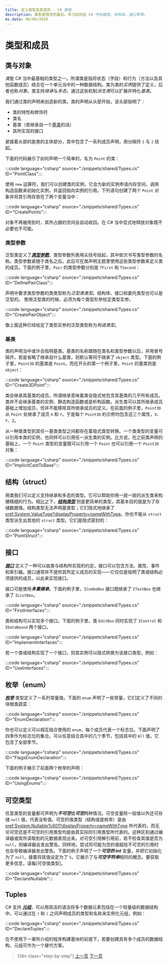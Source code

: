 ```yaml
---
title: 定义类型及其成员 - C# 教程
description: 类型是程序的基石。学习如何在 C# 中创建类、结构体、接口等等。
ms.date: 08/06/2020
---
```

# 类型和成员

## 类与对象

*类*是 C# 当中最基础的类型之一。所谓类是指将状态（字段）和行为（方法以及其他函数成员）结合在一个单元当中的一种数据结构。类为类的*实例*提供了定义，后者也称*对象*。类支持*继承*与*多态*，通过这些机制*派生类*可以扩展并特化*基类*。

我们通过类的声明来创造新的类。类的声明从头部开始，该头部指明了：

- 类的特性和修饰符
- 类名
- 基类（若继承自一个[基类](#base-classes)的话） 
- 其所实现的接口

紧接着头部的是类的主体部分，其中包含了一系列成员声明，用分隔符 `{` 与 `}` 括起。

下面的代码展示了如何声明一个简单的，名为 `Point` 的类：

:::code language="csharp" source="./snippets/shared/Types.cs" ID="PointClass":::

使用 `new` 运算符，我们可以创建类的实例，它会为新的实例申请内存空间，调用构造函数来初始化实例，并返回指向实例的引用。下列语句创建了两个 `Point` 对象并将其引用存放在了两个变量当中：

:::code language="csharp" source="./snippets/shared/Types.cs" ID="CreatePoints":::

对象不再被用到时，其所占据的空间会自动收回。在 C# 当中显式地释放对象既不必要也不可能。

### 类型参数

泛型类定义了[***类型参数***](../programming-guide/generics/index.md)。类型参数列表用尖括号括起，其中依次书写类型参数的名称。类型参数紧随于类名之后。此后可在类声明主题里使用这些类型参数来定义类的成员。下面的例子里，`Pair` 的类型参数分别是 `TFirst` 和 `TSecond`：

:::code language="csharp" source="./snippets/shared/Types.cs" ID="DefinePairClass":::

声明中要求类型参数的类类型称为*泛型类类型*。结构体、接口和委托类型也可以是泛型的。
使用泛型类的时候，必须为每个类型形参给定类型实参。

:::code language="csharp" source="./snippets/shared/Types.cs" ID="CreatePairObject":::

像上面这种已经给定了类型实参的泛型类型称为*构造类型*。

### 基类

类的声明当中或许会指明基类。基类的名称跟随在类名和类型参数以后，并用冒号隔开。若是省略了继承自什么基类，则默认等同于继承了 `object` 类型。下面的例子里，`Point3D` 的基类是 `Point`。而在开头的第一个例子里，`Point` 的基类则是 `object`：

:::code language="csharp" source="./snippets/shared/Types.cs" ID="Create3DPoint":::

类会继承其基类的成员。所谓继承意味着类会隐式地包含其基类的几乎所有成员。类并不会继承基类的实例、静态构造函数或是析构函数。派生类可以其所继承成员基础上增加成员，但并不能移除其所继承成员的定义。在前面的例子里，`Point3D` 从 `Point` 处继承了成员 `X` 和 `Y`，于是每个 `Point3D` 的示例均包含这三个属性，`X`、`Y`、`Z`。

从一种类类型到其任一基类类型之间都存在着隐式类型转换。一个类类型的变量可以引用本类的实例，也同样可以引用任一派生类的实例。比方说，在之前类声明的基础上，一个 `Point` 类型的变量既可以引用一个 `Point` 也可以引用一个 `Point3D` 对象：

:::code language="csharp" source="./snippets/shared/Types.cs" ID="ImplicitCastToBase":::

## 结构（struct）

用类我们可以定义支持继承和多态的类型。它可以帮助你用一层一层的派生类来构建精细的行为。相比之下，[***结构类型***](../language-reference/builtin-types/struct.md) 则是更简单的类型，其基本目的就是为了存储数据值。结构类型无法声明基类型；它们隐式地继承了 <xref:System.ValueType?displayProperty=nameWithType>。你也不能从 `struct` 类型派生出其他的 `struct` 类型。它们是隐式密封的：

:::code language="csharp" source="./snippets/shared/Types.cs" ID="PointStruct":::

## 接口

[***接口***](../programming-guide/interfaces/index.md) 定义了一种可以由类与结构所实现的约定。接口可以包含方法、属性、事件和索引器。接口通常并不提供其所定义成员的实现——它仅仅是指明了类或结构必须提供的成员，以此来实现接口。

接口可能使用***多重继承***。下面的例子里，`IComboBox` 接口既继承了 `ITextBox` 也继承了 `IListBox`。

:::code language="csharp" source="./snippets/shared/Types.cs" ID="FirstInterfaces":::

类和结构可以实现多个接口。下面的例子里，类 `EditBox` 同时实现了 `IControl` 和 `IDataBound` 两个接口。

:::code language="csharp" source="./snippets/shared/Types.cs" ID="ImplementInterfaces":::

若一个类或结构实现了一个接口，则其实例可以隐式转换为该接口类型，例如：

:::code language="csharp" source="./snippets/shared/Types.cs" ID="UseInterfaces":::

## 枚举（enum）

[***枚举***](../language-reference/builtin-types/enum.md) 类型定义了一系列常量值。下面的 `enum` 声明了一些常量，它们定义了不同的块根类蔬菜：

:::code language="csharp" source="./snippets/shared/Types.cs" ID="EnumDeclaration":::

你也可以定义可以相互结合使用的 `enum`，每个成员代表一个标志位。下面声明了四季作为标志位的集合。可以任意结合其中的几个季节，包括其中的 `All` 值，它包含了全部季节。

:::code language="csharp" source="./snippets/shared/Types.cs" ID="FlagsEnumDeclaration":::

下面的例子展示了前面两个枚举的声明：

:::code language="csharp" source="./snippets/shared/Types.cs" ID="UsingEnums":::

## 可空类型

任意类型的变量都可声明为***不可空***或***可空***两种情况。可空变量除一般值以外还可存储 `null` 值，代表没有值。可空的值类型（结构或是枚举）是由 <xref:System.Nullable%601?displayProperty=nameWithType> 所代表的，而无论可空还是不可空的引用类型均是由其实际的引用类型所代表的。这种区别通过编译器或库所读取到的元数据表现出来。对可空引用解引用前，若不检查其值是否为 `null`，则编译器会发出警告。同样地，尝试将可能为空的值赋给不可空的引用时也会导致编译器发出警告。下面的例子声明了一个***可空的 int*** 变量，并把它初始化为了 `null`，接着将其值设定为了 `5`。它展示了与***可空字符串***相同的概念。要获取更多信息，请看[可空值类型]。

:::code language="csharp" source="./snippets/shared/Types.cs" ID="DeclareNullable":::

## Tuples

C# 支持 [***元组***](../language-reference/builtin-types/value-tuples.md)，可以用简洁的语法将多个数据元素包括在一个轻量级的数据结构中。可以通过在 `(` 和 `)` 之间声明成员的类型和名称来实例化元组，例如：

:::code language="csharp" source="./snippets/shared/Types.cs" ID="DeclareTuples":::

在不使用下一章所介绍的程序构建基块的前提下，若要创建具有多个成员的数据结构，元组可作为一个替代方案。

>[!div class="step-by-step"]
>[上一页](index.md)
>[下一页](program-building-blocks.md)
